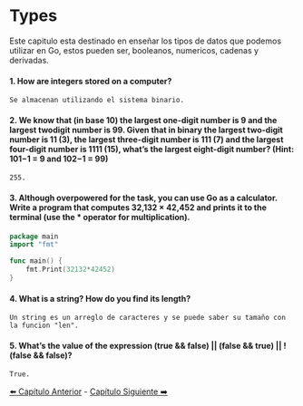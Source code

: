 # Types
Este capitulo esta destinado en enseñar los tipos de datos que podemos utilizar en Go, estos pueden ser, booleanos, numericos, cadenas y derivadas.

#### 1. How are integers stored on a computer?
```
Se almacenan utilizando el sistema binario.
```

#### 2. We know that (in base 10) the largest one-digit number is 9 and the largest twodigit number is 99. Given that in binary the largest two-digit number is 11 (3), the largest three-digit number is 111 (7) and the largest four-digit number is 1111 (15), what’s the largest eight-digit number? (Hint: 101−1 = 9 and 102−1 = 99)
```
255.
```

#### 3. Although overpowered for the task, you can use Go as a calculator. Write a program that computes 32,132 × 42,452 and prints it to the terminal (use the * operator for multiplication).
```go
package main
import "fmt"

func main() {
    fmt.Print(32132*42452)
}
```

#### 4. What is a string? How do you find its length?
```
Un string es un arreglo de caracteres y se puede saber su tamaño con la funcion "len".
```

#### 5. What’s the value of the expression (true && false) || (false && true) || ! (false && false)?
```
True.
```

[ :arrow_left: Capítulo Anterior](/Capitulos/Chapter-1-Getting-Started.md) - [Capítulo Siguiente :arrow_right: ](/Capitulos/Chapter-3-Variables.md)
